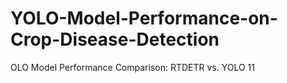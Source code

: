 # YOLO-Model-Performance-on-Crop-Disease-Detection
OLO Model Performance Comparison: RTDETR vs. YOLO 11
